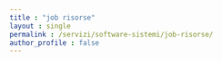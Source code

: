 ```yaml
---
title : "job risorse"
layout : single
permalink : /servizi/software-sistemi/job-risorse/
author_profile : false
---
```

